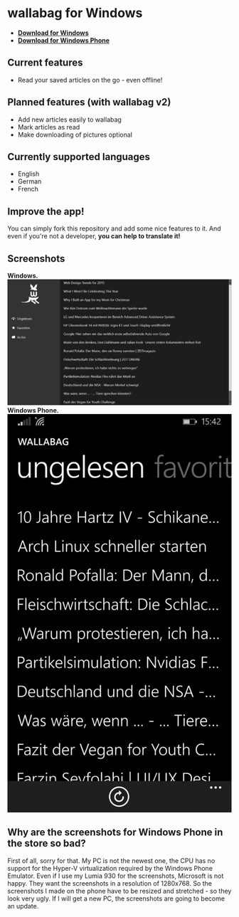 wallabag for Windows
================
- **[Download for Windows](http://apps.microsoft.com/windows/app/wallabag/f551b9c4-7346-4509-ae46-c6167c705a30)**
- **[Download for Windows Phone](http://www.windowsphone.com/s?appid=d5226cf1-f422-4e00-996c-88e9c5233332)**

## Current features
- Read your saved articles on the go - even offline!

## Planned features (with wallabag v2)
- Add new articles easily to wallabag
- Mark articles as read
- Make downloading of pictures optional

## Currently supported languages
- English
- German
- French

## Improve the app!
You can simply fork this repository and add some nice features to it.
And even if you're not a developer, **you can help to translate it!**


## Screenshots
**Windows.**
![Main page on Windows](additional/screenshots/desktop/mainpage.png)
**Windows Phone.**
![Main page on Windows Phone](additional/screenshots/phone/mainpage.png)

## Why are the screenshots for Windows Phone in the store so bad?
First of all, sorry for that. My PC is not the newest one, the CPU has no support for the Hyper-V virtualization required by the Windows Phone Emulator.
Even if I use my Lumia 930 for the screenshots, Microsoft is not happy. They want the screenshots in a resolution of 1280x768. So the screenshots I made on the phone have to be resized and stretched - so they look very ugly.
If I will get a new PC, the screenshots are going to become an update.
